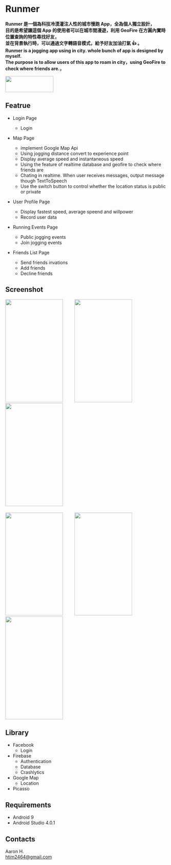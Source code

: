 # Runmer

**Runmer 是一個為科技冷漠灌注人性的城市慢跑 App，全為個人獨立設計，** <br />
**目的是希望讓這個 App 的使用者可以在城市間漫遊，利用 GeoFire 在方圓內實時位置查詢的特性尋找好友，** <br />
**並在背景執行時，可以通過文字轉語音模式，給予好友加油打氣 :+1: 。** <br />
**Runmer is a jogging app using in city. whole bunch of app is designed by myself.** <br />
**The purpose is to allow users of this app to roam in city，using GeoFire to check where friends are.，** <br />

[<img src="https://github.com/tim2464/Runmer/blob/develop/screenshot/get_it_on_google_play.png" width="150" height="50">](https://play.google.com/store/apps/details?id=com.aaron.runmer)

 ## Featrue
  * Login Page
    * Login <br />
  
  * Map Page
    * implement Google Map Api<br />
    * Using jogging distance convert to experience point <br />
    * Display average speed and instantaneous speed<br />
    * Using the feature of realtime database and geofire to check where friends are <br />
    * Chating in realtime. When user receives messages, output message though TextToSpeech <br />
    * Use the switch button to control whether the location status is public or private<br />
  
  * User Profile Page
    * Display fastest speed, average speend and willpower <br />
    * Record user data <br />
  
  * Running Events Page
    * Public jogging events <br />
    * Join jogging events <br />

  * Friends List Page
    * Send friends invations <br />
    * Add friends <br />
    * Decline friends <br />

 ## Screenshot
 <img src="https://github.com/tim2464/Runmer/blob/develop/screenshot/cover.jpg" width="180" height="320"> &emsp;&emsp; <img src="https://github.com/tim2464/Runmer/blob/develop/screenshot/map_page.jpg" width="180" height="320"> &emsp;&emsp; <img src="https://github.com/tim2464/Runmer/blob/develop/screenshot/user_detail.jpg" width="180" height="320"> &emsp;&emsp; <br /> <br />
 <img src="https://github.com/tim2464/Runmer/blob/develop/screenshot/running_events.jpg" width="180" height="320"> &emsp;&emsp; <img src="https://github.com/tim2464/Runmer/blob/develop/screenshot/create_event.jpg" width="180" height="320"> &emsp;&emsp; <img src="https://github.com/tim2464/Runmer/blob/develop/screenshot/add_friends.jpg" width="180" height="320"> 

 ## Library
 
  * Facebook 
    * Login
  * Firebase 
    * Authentication
    * Database
    * Crashlytics     
  * Google Map
    * Location
  * Picasso

 ## Requirements

  * Android 9
  * Android Studio 4.0.1 

 ## Contacts
  Aaron H. <br />
  htim2464@gmail.com 
